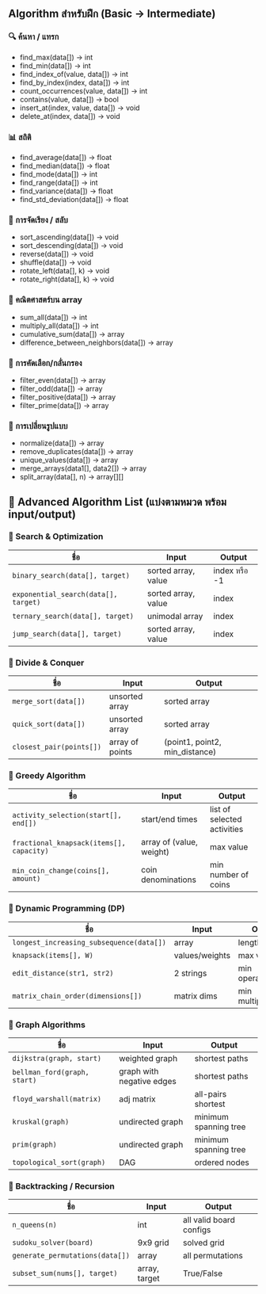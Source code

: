 ## Algorithm สำหรับฝึก (Basic → Intermediate)
### 🔍 ค้นหา / แทรก
- find_max(data[]) → int
- find_min(data[]) → int
- find_index_of(value, data[]) → int
- find_by_index(index, data[]) → int
- count_occurrences(value, data[]) → int
- contains(value, data[]) → bool
- insert_at(index, value, data[]) → void
- delete_at(index, data[]) → void

### 📊 สถิติ
- find_average(data[]) → float
- find_median(data[]) → float
- find_mode(data[]) → int
- find_range(data[]) → int
- find_variance(data[]) → float
- find_std_deviation(data[]) → float

### 🔁 การจัดเรียง / สลับ
- sort_ascending(data[]) → void
- sort_descending(data[]) → void
- reverse(data[]) → void
- shuffle(data[]) → void
- rotate_left(data[], k) → void
- rotate_right(data[], k) → void

### 🧮 คณิตศาสตร์บน array
- sum_all(data[]) → int
- multiply_all(data[]) → int
- cumulative_sum(data[]) → array
- difference_between_neighbors(data[]) → array

### 🧠 การคัดเลือก/กลั่นกรอง
- filter_even(data[]) → array
- filter_odd(data[]) → array
- filter_positive(data[]) → array
- filter_prime(data[]) → array

### 🧬 การเปลี่ยนรูปแบบ
- normalize(data[]) → array
- remove_duplicates(data[]) → array
- unique_values(data[]) → array
- merge_arrays(data1[], data2[]) → array
- split_array(data[], n) → array[][]

## 🧠 Advanced Algorithm List (แบ่งตามหมวด พร้อม input/output)

### 📌 Search & Optimization

| ชื่อ                                   | Input               | Output       |
| ------------------------------------ | ------------------- | ------------ |
| `binary_search(data[], target)`      | sorted array, value | index หรือ -1 |
| `exponential_search(data[], target)` | sorted array, value | index        |
| `ternary_search(data[], target)`     | unimodal array      | index        |
| `jump_search(data[], target)`        | sorted array, value | index        |

### 📌 Divide & Conquer

| ชื่อ                       | Input           | Output                          |
| ------------------------ | --------------- | ------------------------------- |
| `merge_sort(data[])`     | unsorted array  | sorted array                    |
| `quick_sort(data[])`     | unsorted array  | sorted array                    |
| `closest_pair(points[])` | array of points | (point1, point2, min_distance) |

### 📌 Greedy Algorithm

| ชื่อ                                       | Input                    | Output                      |
| ---------------------------------------- | ------------------------ | --------------------------- |
| `activity_selection(start[], end[])`     | start/end times          | list of selected activities |
| `fractional_knapsack(items[], capacity)` | array of (value, weight) | max value                   |
| `min_coin_change(coins[], amount)`       | coin denominations       | min number of coins         |

### 📌 Dynamic Programming (DP)

| ชื่อ                                     | Input          | Output              |
| ---------------------------------------- | -------------- | ------------------- |
| `longest_increasing_subsequence(data[])` | array          | length              |
| `knapsack(items[], W)`                   | values/weights | max value           |
| `edit_distance(str1, str2)`              | 2 strings      | min operations      |
| `matrix_chain_order(dimensions[])`       | matrix dims    | min multiplications |

### 📌 Graph Algorithms

| ชื่อ                         | Input                     | Output                |
| ---------------------------- | ------------------------- | --------------------- |
| `dijkstra(graph, start)`     | weighted graph            | shortest paths        |
| `bellman_ford(graph, start)` | graph with negative edges | shortest paths        |
| `floyd_warshall(matrix)`     | adj matrix                | all-pairs shortest    |
| `kruskal(graph)`             | undirected graph          | minimum spanning tree |
| `prim(graph)`                | undirected graph          | minimum spanning tree |
| `topological_sort(graph)`    | DAG                       | ordered nodes         |

### 📌 Backtracking / Recursion

| ชื่อ                            | Input         | Output                  |
| ------------------------------- | ------------- | ----------------------- |
| `n_queens(n)`                   | int           | all valid board configs |
| `sudoku_solver(board)`          | 9x9 grid      | solved grid             |
| `generate_permutations(data[])` | array         | all permutations        |
| `subset_sum(nums[], target)`    | array, target | True/False              |
